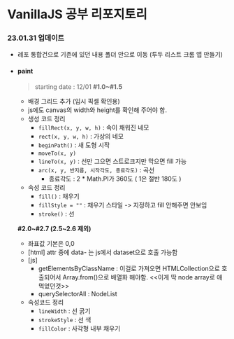 # VanillaJS 공부 리포지토리

### 23.01.31 업데이트 
- 레포 통합건으로 기존에 있던 내용 폴더 안으로 이동 (투두 리스트 크롬 앱 만들기)

- #### paint
  > starting date : 12/01
  **#1.0~#1.5**
    - 배경 그리드 추가 (임시 픽셀 확인용)
    - js에도 canvas의 width와 height를 확인해 주어야 함.
    - 생성 코드 정리
      - `fillRect(x, y, w, h)` : 속이 채워진 네모
      - `rect(x, y, w, h)` : 가상의 네모
      - `beginPath()` : 새 도형 시작
      - `moveTo(x, y)`
      - `lineTo(x, y)` : 선만 그으면 스트로크지만 막으면 fill 가능
      - `arc(x, y, 반지름, 시작각도, 종료각도)` : 곡선
        - 종료각도 : 2 \* Math.PI가 360도 ( 1은 절반 180도 )
    - 속성 코드 정리
      - `fill()` : 채우기
      - `fillStyle = ""` : 채우기 스타일 -> 지정하고 fill 안해주면 안보임
      - `stroke()` : 선
    
  **#2.0~#2.7 (2.5~2.6 제외)**
    - 좌표값 기본은 0,0
    - [html] attr 중에 data- 는 js에서 dataset으로 호출 가능함
    - [js]
      - getElementsByClassName : 이걸로 가져오면 HTMLCollection으로 호출되어서 Array.from()으로 배열화 해야함. <<이게 딱 node array로 애먹었던것>>
      - querySelectorAll : NodeList
    - 속성코드 정리
      - `lineWidth` : 선 굵기
      - `strokeStyle` : 선 색
      - `fillColor` : 사각형 내부 채우기